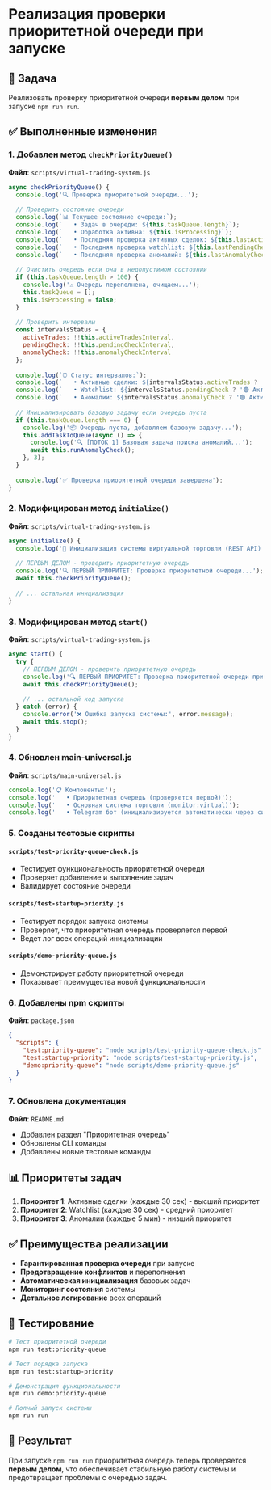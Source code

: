 # Реализация проверки приоритетной очереди при запуске

## 🎯 Задача
Реализовать проверку приоритетной очереди **первым делом** при запуске `npm run run`.

## ✅ Выполненные изменения

### 1. Добавлен метод `checkPriorityQueue()`
**Файл**: `scripts/virtual-trading-system.js`

```javascript
async checkPriorityQueue() {
  console.log('🔍 Проверка приоритетной очереди...');
  
  // Проверить состояние очереди
  console.log(`📊 Текущее состояние очереди:`);
  console.log(`   • Задач в очереди: ${this.taskQueue.length}`);
  console.log(`   • Обработка активна: ${this.isProcessing}`);
  console.log(`   • Последняя проверка активных сделок: ${this.lastActiveTradesCheck ? new Date(this.lastActiveTradesCheck).toLocaleTimeString() : 'не выполнялась'}`);
  console.log(`   • Последняя проверка watchlist: ${this.lastPendingCheck ? new Date(this.lastPendingCheck).toLocaleTimeString() : 'не выполнялась'}`);
  console.log(`   • Последняя проверка аномалий: ${this.lastAnomalyCheck ? new Date(this.lastAnomalyCheck).toLocaleTimeString() : 'не выполнялась'}`);
  
  // Очистить очередь если она в недопустимом состоянии
  if (this.taskQueue.length > 100) {
    console.log('⚠️ Очередь переполнена, очищаем...');
    this.taskQueue = [];
    this.isProcessing = false;
  }
  
  // Проверить интервалы
  const intervalsStatus = {
    activeTrades: !!this.activeTradesInterval,
    pendingCheck: !!this.pendingCheckInterval,
    anomalyCheck: !!this.anomalyCheckInterval
  };
  
  console.log(`⏰ Статус интервалов:`);
  console.log(`   • Активные сделки: ${intervalsStatus.activeTrades ? '🟢 Активен' : '🔴 Остановлен'}`);
  console.log(`   • Watchlist: ${intervalsStatus.pendingCheck ? '🟢 Активен' : '🔴 Остановлен'}`);
  console.log(`   • Аномалии: ${intervalsStatus.anomalyCheck ? '🟢 Активен' : '🔴 Остановлен'}`);
  
  // Инициализировать базовую задачу если очередь пуста
  if (this.taskQueue.length === 0) {
    console.log('📦 Очередь пуста, добавляем базовую задачу...');
    this.addTaskToQueue(async () => {
      console.log('🔍 [ПОТОК 1] Базовая задача поиска аномалий...');
      await this.runAnomalyCheck();
    }, 3);
  }
  
  console.log('✅ Проверка приоритетной очереди завершена');
}
```

### 2. Модифицирован метод `initialize()`
**Файл**: `scripts/virtual-trading-system.js`

```javascript
async initialize() {
  console.log('🚀 Инициализация системы виртуальной торговли (REST API)...');
  
  // ПЕРВЫМ ДЕЛОМ - проверить приоритетную очередь
  console.log('🔍 ПЕРВЫЙ ПРИОРИТЕТ: Проверка приоритетной очереди...');
  await this.checkPriorityQueue();
  
  // ... остальная инициализация
}
```

### 3. Модифицирован метод `start()`
**Файл**: `scripts/virtual-trading-system.js`

```javascript
async start() {
  try {
    // ПЕРВЫМ ДЕЛОМ - проверить приоритетную очередь
    console.log('🔍 ПЕРВЫЙ ПРИОРИТЕТ: Проверка приоритетной очереди при запуске...');
    await this.checkPriorityQueue();
    
    // ... остальной код запуска
  } catch (error) {
    console.error('❌ Ошибка запуска системы:', error.message);
    await this.stop();
  }
}
```

### 4. Обновлен main-universal.js
**Файл**: `scripts/main-universal.js`

```javascript
console.log('📋 Компоненты:');
console.log('   • Приоритетная очередь (проверяется первой)');
console.log('   • Основная система торговли (monitor:virtual)');
console.log('   • Telegram бот (инициализируется автоматически через синглтон)');
```

### 5. Созданы тестовые скрипты

#### `scripts/test-priority-queue-check.js`
- Тестирует функциональность приоритетной очереди
- Проверяет добавление и выполнение задач
- Валидирует состояние очереди

#### `scripts/test-startup-priority.js`
- Тестирует порядок запуска системы
- Проверяет, что приоритетная очередь проверяется первой
- Ведет лог всех операций инициализации

#### `scripts/demo-priority-queue.js`
- Демонстрирует работу приоритетной очереди
- Показывает преимущества новой функциональности

### 6. Добавлены npm скрипты
**Файл**: `package.json`

```json
{
  "scripts": {
    "test:priority-queue": "node scripts/test-priority-queue-check.js",
    "test:startup-priority": "node scripts/test-startup-priority.js",
    "demo:priority-queue": "node scripts/demo-priority-queue.js"
  }
}
```

### 7. Обновлена документация
**Файл**: `README.md`

- Добавлен раздел "Приоритетная очередь"
- Обновлены CLI команды
- Добавлены новые тестовые команды

## 📊 Приоритеты задач

1. **Приоритет 1**: Активные сделки (каждые 30 сек) - высший приоритет
2. **Приоритет 2**: Watchlist (каждые 30 сек) - средний приоритет  
3. **Приоритет 3**: Аномалии (каждые 5 мин) - низший приоритет

## ✅ Преимущества реализации

- **Гарантированная проверка очереди** при запуске
- **Предотвращение конфликтов** и переполнения
- **Автоматическая инициализация** базовых задач
- **Мониторинг состояния** системы
- **Детальное логирование** всех операций

## 🧪 Тестирование

```bash
# Тест приоритетной очереди
npm run test:priority-queue

# Тест порядка запуска
npm run test:startup-priority

# Демонстрация функциональности
npm run demo:priority-queue

# Полный запуск системы
npm run run
```

## 🎯 Результат

При запуске `npm run run` приоритетная очередь теперь проверяется **первым делом**, что обеспечивает стабильную работу системы и предотвращает проблемы с очередью задач. 